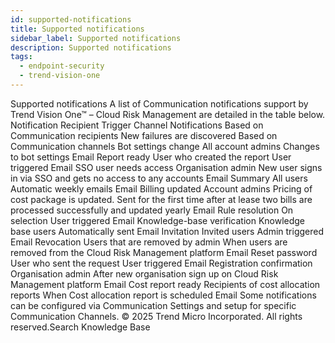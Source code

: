 ```yaml
---
id: supported-notifications
title: Supported notifications
sidebar_label: Supported notifications
description: Supported notifications
tags:
  - endpoint-security
  - trend-vision-one
---
```


 Supported notifications A list of Communication notifications support by Trend Vision One™ – Cloud Risk Management are detailed in the table below. Notification Recipient Trigger Channel Notifications Based on Communication recipients New failures are discovered Based on Communication channels Bot settings change All account admins Changes to bot settings Email Report ready User who created the report User triggered Email SSO user needs access Organisation admin New user signs in via SSO and gets no access to any accounts Email Summary All users Automatic weekly emails Email Billing updated Account admins Pricing of cost package is updated. Sent for the first time after at lease two bills are processed successfully and updated yearly Email Rule resolution On selection User triggered Email Knowledge-base verification Knowledge base users Automatically sent Email Invitation Invited users Admin triggered Email Revocation Users that are removed by admin When users are removed from the Cloud Risk Management platform Email Reset password User who sent the request User triggered Email Registration confirmation Organisation admin After new organisation sign up on Cloud Risk Management platform Email Cost report ready Recipients of cost allocation reports When Cost allocation report is scheduled Email Some notifications can be configured via Communication Settings and setup for specific Communication Channels. © 2025 Trend Micro Incorporated. All rights reserved.Search Knowledge Base